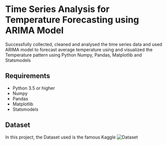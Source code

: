 # Time Series Analysis for Temperature Forecasting using ARIMA Model

Successfully collected, cleaned and analysed the time series data and used ARIMA model to forecast average temperature using and visualized the Temperature pattern using Python Numpy, Pandas, Matplotlib and Statsmodels

## Requirements

* Python 3.5 or higher
* Numpy
* Pandas
* Matplotlib
* Statsmodels

## Dataset

In this project, the Dataset used is the famous Kaggle ![Dataset](https://www.kaggle.com/berkeleyearth/climate-change-earth-surface-temperature-data)

